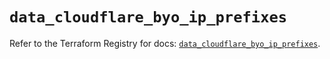 # `data_cloudflare_byo_ip_prefixes`

Refer to the Terraform Registry for docs: [`data_cloudflare_byo_ip_prefixes`](https://registry.terraform.io/providers/cloudflare/cloudflare/5.3.0/docs/data-sources/byo_ip_prefixes).
